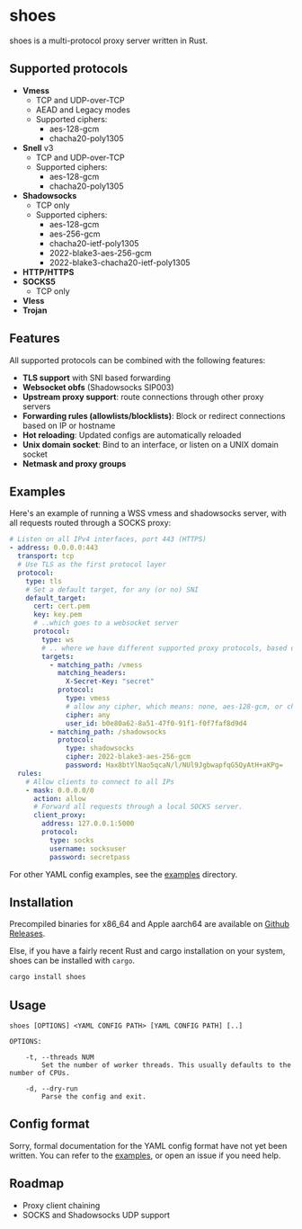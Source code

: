 # shoes

shoes is a multi-protocol proxy server written in Rust.

## Supported protocols

- **Vmess**
  - TCP and UDP-over-TCP
  - AEAD and Legacy modes
  - Supported ciphers:
    - aes-128-gcm
    - chacha20-poly1305
- **Snell** v3
  - TCP and UDP-over-TCP
  - Supported ciphers:
    - aes-128-gcm
    - chacha20-poly1305
- **Shadowsocks**
  - TCP only
  - Supported ciphers:
    - aes-128-gcm
    - aes-256-gcm
    - chacha20-ietf-poly1305
    - 2022-blake3-aes-256-gcm
    - 2022-blake3-chacha20-ietf-poly1305
- **HTTP/HTTPS**
- **SOCKS5**
  - TCP only
- **Vless**
- **Trojan**

## Features

All supported protocols can be combined with the following features:

- **TLS support** with SNI based forwarding
- **Websocket obfs** (Shadowsocks SIP003)
- **Upstream proxy support**: route connections through other proxy servers
- **Forwarding rules (allowlists/blocklists)**: Block or redirect connections based on IP or hostname
- **Hot reloading**: Updated configs are automatically reloaded
- **Unix domain socket**: Bind to an interface, or listen on a UNIX domain socket
- **Netmask and proxy groups**

## Examples

Here's an example of running a WSS vmess and shadowsocks server, with all requests routed through a SOCKS proxy:

```yaml
# Listen on all IPv4 interfaces, port 443 (HTTPS)
- address: 0.0.0.0:443
  transport: tcp
  # Use TLS as the first protocol layer
  protocol:
    type: tls
    # Set a default target, for any (or no) SNI
    default_target:
      cert: cert.pem
      key: key.pem
      # ..which goes to a websocket server
      protocol:
        type: ws
        # .. where we have different supported proxy protocols, based on HTTP request path and headers.
        targets:
          - matching_path: /vmess
            matching_headers:
              X-Secret-Key: "secret"
            protocol:
              type: vmess
              # allow any cipher, which means: none, aes-128-gcm, or chacha20-poly1305.
              cipher: any
              user_id: b0e80a62-8a51-47f0-91f1-f0f7faf8d9d4
          - matching_path: /shadowsocks
            protocol:
              type: shadowsocks
              cipher: 2022-blake3-aes-256-gcm
              password: Hax8btYlNao5qcaN/l/NUl9JgbwapfqG5QyAtH+aKPg=
  rules:
    # Allow clients to connect to all IPs
    - mask: 0.0.0.0/0
      action: allow
      # Forward all requests through a local SOCKS server.
      client_proxy:
        address: 127.0.0.1:5000
        protocol:
          type: socks
          username: socksuser
          password: secretpass
```

For other YAML config examples, see the [examples](./examples) directory.

## Installation

Precompiled binaries for x86_64 and Apple aarch64 are available on [Github Releases](https://github.com/cfal/shoes/releases).

Else, if you have a fairly recent Rust and cargo installation on your system, shoes can be installed with `cargo`.

```bash
cargo install shoes
```

## Usage

```
shoes [OPTIONS] <YAML CONFIG PATH> [YAML CONFIG PATH] [..]

OPTIONS:

    -t, --threads NUM
        Set the number of worker threads. This usually defaults to the number of CPUs.

    -d, --dry-run
        Parse the config and exit.
```

## Config format

Sorry, formal documentation for the YAML config format have not yet been written. You can refer to the [examples](./examples), or open an issue if you need help.

## Roadmap

- Proxy client chaining
- SOCKS and Shadowsocks UDP support
